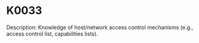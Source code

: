 # K0033
Description: Knowledge of host/network access control mechanisms (e.g., access control list, capabilities lists).
